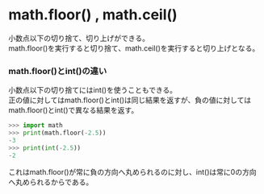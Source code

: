 # math.floor() , math.ceil()
小数点以下の切り捨て、切り上げができる。<br>
math.floor()を実行すると切り捨て、math.ceil()を実行すると切り上げとなる。

### math.floor()とint()の違い
小数点以下の切り捨てにはint()を使うこともできる。<br>
正の値に対してはmath.floor()とint()は同じ結果を返すが、負の値に対してはmath.floor()とint()で異なる結果を返す。
```python
>>> import math
>>> print(math.floor(-2.5))
-3
>>> print(int(-2.5))
-2
```
これはmath.floor()が常に負の方向へ丸められるのに対し、int()は常に0の方向へ丸められるからである。